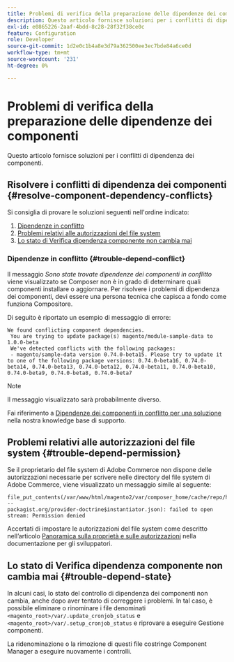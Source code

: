 ```yaml
---
title: Problemi di verifica della preparazione delle dipendenze dei componenti
description: Questo articolo fornisce soluzioni per i conflitti di dipendenza dei componenti.
exl-id: e0865226-2aaf-4bdd-8c28-28f32f38ce0c
feature: Configuration
role: Developer
source-git-commit: 1d2e0c1b4a8e3d79a362500ee3ec7bde84a6ce0d
workflow-type: tm+mt
source-wordcount: '231'
ht-degree: 0%

---
```


# Problemi di verifica della preparazione delle dipendenze dei componenti

Questo articolo fornisce soluzioni per i conflitti di dipendenza dei componenti.

## Risolvere i conflitti di dipendenza dei componenti {#resolve-component-dependency-conflicts}

Si consiglia di provare le soluzioni seguenti nell&#39;ordine indicato:

1. [Dipendenze in conflitto](#trouble-depend-conflict)
1. [Problemi relativi alle autorizzazioni del file system](#trouble-depend-permission)
1. [Lo stato di Verifica dipendenza componente non cambia mai](#trouble-depend-state)

### Dipendenze in conflitto {#trouble-depend-conflict}

Il messaggio *Sono state trovate dipendenze dei componenti in conflitto* viene visualizzato se Composer non è in grado di determinare quali componenti installare o aggiornare. Per risolvere i problemi di dipendenza dei componenti, devi essere una persona tecnica che capisca a fondo come funziona Compositore.

Di seguito è riportato un esempio di messaggio di errore:

```terminal
We found conflicting component dependencies.
 You are trying to update package(s) magento/module-sample-data to 1.0.0-beta
 We've detected conflicts with the following packages:
 - magento/sample-data version 0.74.0-beta15. Please try to update it to one of the following package versions: 0.74.0-beta16, 0.74.0-beta14, 0.74.0-beta13, 0.74.0-beta12, 0.74.0-beta11, 0.74.0-beta10, 0.74.0-beta9, 0.74.0-beta8, 0.74.0-beta7
```

>[!NOTE]
>
>Il messaggio visualizzato sarà probabilmente diverso.

Fai riferimento a [Dipendenze dei componenti in conflitto per una soluzione](/help/troubleshooting/miscellaneous/conflicting-component-dependencies.md) nella nostra knowledge base di supporto.

## Problemi relativi alle autorizzazioni del file system {#trouble-depend-permission}

Se il proprietario del file system di Adobe Commerce non dispone delle autorizzazioni necessarie per scrivere nelle directory del file system di Adobe Commerce, viene visualizzato un messaggio simile al seguente:

```terminal
file_put_contents(/var/www/html/magento2/var/composer_home/cache/repo/https---
packagist.org/provider-doctrine$instantiator.json): failed to open stream: Permission denied
```

Accertati di impostare le autorizzazioni del file system come descritto nell’articolo [Panoramica sulla proprietà e sulle autorizzazioni](https://devdocs.magento.com/guides/v2.3/install-gde/prereq/file-sys-perms-over.html) nella documentazione per gli sviluppatori.

## Lo stato di Verifica dipendenza componente non cambia mai {#trouble-depend-state}

In alcuni casi, lo stato del controllo di dipendenza dei componenti non cambia, anche dopo aver tentato di correggere i problemi. In tal caso, è possibile eliminare o rinominare i file denominati `<magento_root>/var/.update_cronjob_status` e `<magento_root>/var/.setup_cronjob_status` e riprovare a eseguire Gestione componenti.

La ridenominazione o la rimozione di questi file costringe Component Manager a eseguire nuovamente i controlli.
